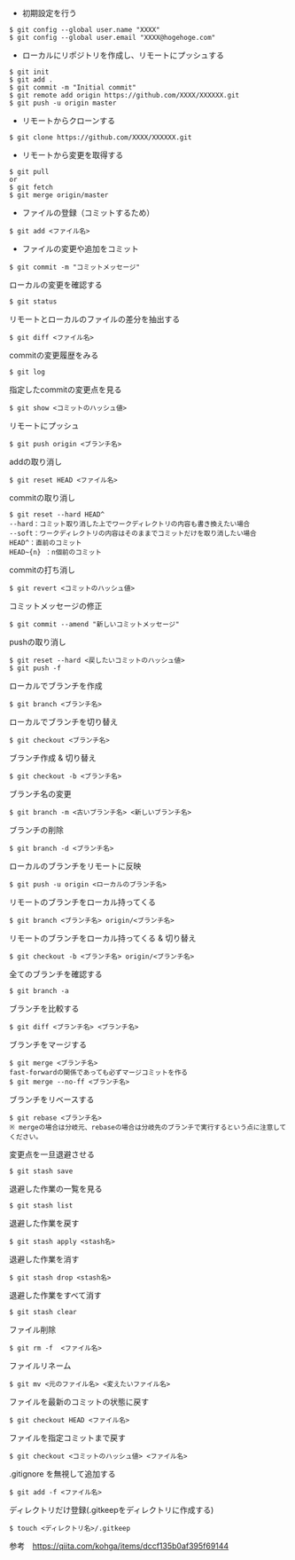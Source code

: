- 初期設定を行う
```
$ git config --global user.name "XXXX"
$ git config --global user.email "XXXX@hogehoge.com"
```
- ローカルにリポジトリを作成し、リモートにプッシュする
```
$ git init
$ git add .
$ git commit -m "Initial commit"
$ git remote add origin https://github.com/XXXX/XXXXXX.git
$ git push -u origin master
```
- リモートからクローンする
```
$ git clone https://github.com/XXXX/XXXXXX.git
```
- リモートから変更を取得する
```
$ git pull
or
$ git fetch
$ git merge origin/master
```
- ファイルの登録（コミットするため）
```
$ git add <ファイル名>
```
- ファイルの変更や追加をコミット
```
$ git commit -m "コミットメッセージ"
```
ローカルの変更を確認する
```
$ git status
```
リモートとローカルのファイルの差分を抽出する
```
$ git diff <ファイル名>
```
commitの変更履歴をみる
```
$ git log
```
指定したcommitの変更点を見る
```
$ git show <コミットのハッシュ値>
```
リモートにプッシュ
```
$ git push origin <ブランチ名>
```
addの取り消し
```
$ git reset HEAD <ファイル名>
```
commitの取り消し
```
$ git reset --hard HEAD^
--hard：コミット取り消した上でワークディレクトリの内容も書き換えたい場合
--soft：ワークディレクトリの内容はそのままでコミットだけを取り消したい場合
HEAD^：直前のコミット
HEAD~{n} ：n個前のコミット
```
commitの打ち消し
```
$ git revert <コミットのハッシュ値>
```
コミットメッセージの修正
```
$ git commit --amend "新しいコミットメッセージ"
```
pushの取り消し
```
$ git reset --hard <戻したいコミットのハッシュ値>
$ git push -f
```
ローカルでブランチを作成
```
$ git branch <ブランチ名>
```
ローカルでブランチを切り替え
```
$ git checkout <ブランチ名>
```
ブランチ作成 & 切り替え
```
$ git checkout -b <ブランチ名>
```
ブランチ名の変更
```
$ git branch -m <古いブランチ名> <新しいブランチ名>
```
ブランチの削除
```
$ git branch -d <ブランチ名>
```
ローカルのブランチをリモートに反映
```
$ git push -u origin <ローカルのブランチ名>
```
リモートのブランチをローカル持ってくる
```
$ git branch <ブランチ名> origin/<ブランチ名>
```
リモートのブランチをローカル持ってくる & 切り替え
```
$ git checkout -b <ブランチ名> origin/<ブランチ名>
```
全てのブランチを確認する
```
$ git branch -a
```
ブランチを比較する
```
$ git diff <ブランチ名> <ブランチ名>
```
ブランチをマージする
```
$ git merge <ブランチ名>
fast-forwardの関係であっても必ずマージコミットを作る
$ git merge --no-ff <ブランチ名>
```
ブランチをリベースする
```
$ git rebase <ブランチ名>
※ mergeの場合は分岐元、rebaseの場合は分岐先のブランチで実行するという点に注意してください。
```
変更点を一旦退避させる
```
$ git stash save
```
退避した作業の一覧を見る
```
$ git stash list
```
退避した作業を戻す
```
$ git stash apply <stash名>
```
退避した作業を消す
```
$ git stash drop <stash名>
```
退避した作業をすべて消す
```
$ git stash clear
```
ファイル削除
```
$ git rm -f  <ファイル名>
```
ファイルリネーム
```
$ git mv <元のファイル名> <変えたいファイル名>
```
ファイルを最新のコミットの状態に戻す
```
$ git checkout HEAD <ファイル名>
```
ファイルを指定コミットまで戻す
```
$ git checkout <コミットのハッシュ値> <ファイル名>
```
.gitignore を無視して追加する
```
$ git add -f <ファイル名>
```
ディレクトリだけ登録(.gitkeepをディレクトリに作成する)
```
$ touch <ディレクトリ名>/.gitkeep
```
参考　https://qiita.com/kohga/items/dccf135b0af395f69144
